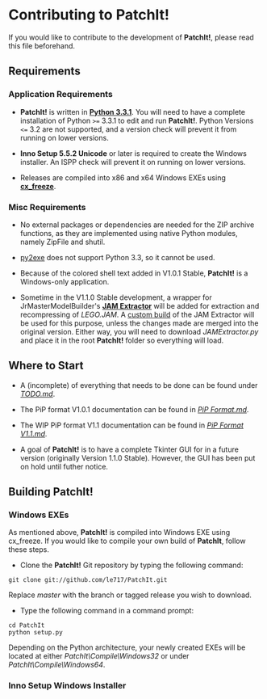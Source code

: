 Contributing to PatchIt!
========================

If you would like to contribute to the development of **PatchIt!**, please read this file beforehand.

Requirements
------------

### Application Requirements

* **PatchIt!** is written in **[Python 3.3.1](http://www.python.org/download)**. You will need to have a complete installation of Python `>=` 3.3.1 to edit and 
run **PatchIt!**. 
Python Versions `<=` 3.2 are not supported, and a version check will prevent it from running on lower versions.

* **Inno Setup 5.5.2 Unicode** or later is required to create the Windows installer. An ISPP check will prevent it on running on lower versions.

* Releases are compiled into x86 and x64 Windows EXEs using **[cx_freeze](http://cx-freeze.sourceforge.net)**. 

### Misc Requirements

* No external packages or dependencies are needed for the ZIP archive functions, as they are implemented using native Python modules, namely ZipFile and shutil.

* [py2exe](http://www.py2exe.org) does not support Python 3.3, so it cannot be used.

* Because of the colored shell text added in V1.0.1 Stable, **PatchIt!** is a Windows-only application.
 
* Sometime in the V1.1.0 Stable development, a wrapper for JrMasterModelBuilder's **[JAM Extractor](https://github.com/JrMasterModelBuilder/JAM-Extractor)** will 
be added for extraction and recompressing of *LEGO.JAM*. A [custom build](https://github.com/le717/JAM-Extractor) of the JAM Extractor will be used for this 
purpose, unless the changes made are merged into the original version. Either way, you will need to download
*JAMExtractor.py* and place it in the root **PatchIt!** folder so everything will load.

Where to Start
--------------

* A (incomplete) of everything that needs to be done can be found under [*TODO.md*](https://github.com/le717/PatchIt/blob/rewrite/Documentation/TODO.md).
 
* The PiP format V1.0.1 documentation can be found in [*PiP Format.md*](PiP%20Format.md).

* The WIP PiP format V1.1 documentation can be found in [*PiP Format V1.1.md*](PiP%20Format%20V1.1.md).

* A goal of **PatchIt!** is to have a complete Tkinter GUI for in a future version (originally Version 1.1.0 Stable). However, the GUI has been put on hold 
until futher notice.

Building PatchIt!
-----------------

### Windows EXEs

As mentioned above, **PatchIt!** is compiled into Windows EXE using cx_freeze. If you would like to compile your own build of **PatchIt**, follow these steps.

* Clone the **PatchIt!** Git repository by typing the following command:

```
git clone git://github.com/le717/PatchIt.git
```
Replace *master* with the branch or tagged release you wish to download.

* Type the following command in a command prompt:

```
cd PatchIt
python setup.py
```
Depending on the Python architecture, your newly created EXEs will be located at either *PatchIt\Compile\Windows32* 
or under *PatchIt\Compile\Windows64*. 

### Inno Setup Windows Installer

